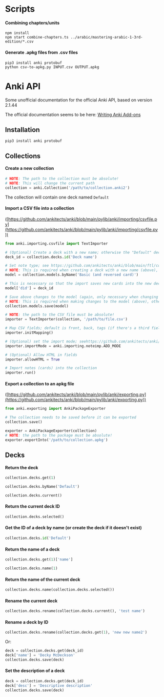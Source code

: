 # Scripts

#### Combining chapters/units

```
npm install
npm start combine-chapters.ts ../arabic/mastering-arabic-1-3rd-edition/*.csv
```

#### Generate .apkg files from .csv files

```
pip3 install anki protobuf
python csv-to-apkg.py INPUT.csv OUTPUT.apkg
```

# Anki API

Some unofficial documentation for the official Anki API, based on version 2.1.44

The official documentation seems to be here: [Writing Anki Add-ons](https://addon-docs.ankiweb.net/getting-started.html)

## Installation

```
pip3 install anki protobuf
```

## Collections

#### Create a new collection

```python
# NOTE: The path to the collection must be absolute!
# NOTE: This will change the current path
collection = anki.Collection('/path/to/collection.anki2')
```

The collection will contain one deck named `Default`

#### Import a CSV file into a collection

([https://github.com/ankitects/anki/blob/main/pylib/anki/importing/csvfile.py](https://github.com/ankitects/anki/blob/main/pylib/anki/importing/csvfile.py))

```python
from anki.importing.csvfile import TextImporter

# (Optional) Create a deck with a new name; otherwise the "Default" deck will be used
deck_id = collection.decks.id('Deck name')

# Set note type; see https://github.com/ankitects/anki/blob/main/ftl/core/notetypes.ftl
# NOTE: This is required when creating a deck with a new name (above), otherwise it's optional
model = collection.models.byName('Basic (and reversed card)')

# This is necessary so that the import saves new cards into the new deck we just created (only necessary when creating a deck with a new name)
model['did'] = deck_id

# Save above changes to the model (again, only necessary when changing the note type or creating a deck with a new name)
# NOTE: This is required when making changes to the model (above), otherwise it's optional
collection.models.save(model)

# NOTE: the path to the CSV file must be absolute!
importer = TextImporter(collection, '/path/to/file.csv')

# Map CSV fields; default is front, back, tags (if there's a third field)
importer.initMapping()

# (Optional) set the import mode; seehttps://github.com/ankitects/anki/blob/main/pylib/anki/importing/noteimp.py
importer.importMode = anki.importing.noteimp.ADD_MODE

# (Optional) Allow HTML in fields
importer.allowHTML = True

# Import notes (cards) into the collection
importer.run()
```

#### Export a collection to an apkg file

([https://github.com/ankitects/anki/blob/main/pylib/anki/exporting.py](https://github.com/ankitects/anki/blob/main/pylib/anki/exporting.py))

```python
from anki.exporting import AnkiPackageExporter

# The collection needs to be saved before it can be exported
collection.save()

exporter = AnkiPackageExporter(collection)
# NOTE: the path to the package must be absolute!
exporter.exportInto('/path/to/collection.apkg')
```

## Decks

#### Return the deck

```python
collection.decks.get(1)
```

```python
collection.decks.byName('Default')
```

```python
collection.decks.current()
```

#### Return the current deck ID

```python
collection.decks.selected()
```

#### Get the ID of a deck by name (or create the deck if it doesn't exist)

```python
collection.decks.id('Default')
```

#### Return the name of a deck

```python
collection.decks.get(1)['name']
```

```python
collection.decks.name(1)
```

#### Return the name of the current deck

```python
collection.decks.name(collection.decks.selected())
```

#### Rename the current deck

```python
collection.decks.rename(collection.decks.current(), 'test name')
```

#### Rename a deck by ID

```python
collection.decks.rename(collection.decks.get(1), 'new new name2')
```

Or:

```python
deck = collection.decks.get(deck_id)
deck['name'] = 'Decky McDeckson'
collection.decks.save(deck)
```

#### Set the description of a deck

```python
deck = collection.decks.get(deck_id)
deck['desc'] = 'Descriptive description'
collection.decks.save(deck)
```
